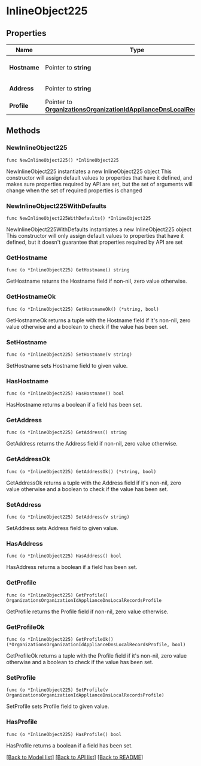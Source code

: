 # InlineObject225

## Properties

Name | Type | Description | Notes
------------ | ------------- | ------------- | -------------
**Hostname** | Pointer to **string** | Hostname for the DNS record | [optional] 
**Address** | Pointer to **string** | IP for the DNS record | [optional] 
**Profile** | Pointer to [**OrganizationsOrganizationIdApplianceDnsLocalRecordsProfile**](OrganizationsOrganizationIdApplianceDnsLocalRecordsProfile.md) |  | [optional] 

## Methods

### NewInlineObject225

`func NewInlineObject225() *InlineObject225`

NewInlineObject225 instantiates a new InlineObject225 object
This constructor will assign default values to properties that have it defined,
and makes sure properties required by API are set, but the set of arguments
will change when the set of required properties is changed

### NewInlineObject225WithDefaults

`func NewInlineObject225WithDefaults() *InlineObject225`

NewInlineObject225WithDefaults instantiates a new InlineObject225 object
This constructor will only assign default values to properties that have it defined,
but it doesn't guarantee that properties required by API are set

### GetHostname

`func (o *InlineObject225) GetHostname() string`

GetHostname returns the Hostname field if non-nil, zero value otherwise.

### GetHostnameOk

`func (o *InlineObject225) GetHostnameOk() (*string, bool)`

GetHostnameOk returns a tuple with the Hostname field if it's non-nil, zero value otherwise
and a boolean to check if the value has been set.

### SetHostname

`func (o *InlineObject225) SetHostname(v string)`

SetHostname sets Hostname field to given value.

### HasHostname

`func (o *InlineObject225) HasHostname() bool`

HasHostname returns a boolean if a field has been set.

### GetAddress

`func (o *InlineObject225) GetAddress() string`

GetAddress returns the Address field if non-nil, zero value otherwise.

### GetAddressOk

`func (o *InlineObject225) GetAddressOk() (*string, bool)`

GetAddressOk returns a tuple with the Address field if it's non-nil, zero value otherwise
and a boolean to check if the value has been set.

### SetAddress

`func (o *InlineObject225) SetAddress(v string)`

SetAddress sets Address field to given value.

### HasAddress

`func (o *InlineObject225) HasAddress() bool`

HasAddress returns a boolean if a field has been set.

### GetProfile

`func (o *InlineObject225) GetProfile() OrganizationsOrganizationIdApplianceDnsLocalRecordsProfile`

GetProfile returns the Profile field if non-nil, zero value otherwise.

### GetProfileOk

`func (o *InlineObject225) GetProfileOk() (*OrganizationsOrganizationIdApplianceDnsLocalRecordsProfile, bool)`

GetProfileOk returns a tuple with the Profile field if it's non-nil, zero value otherwise
and a boolean to check if the value has been set.

### SetProfile

`func (o *InlineObject225) SetProfile(v OrganizationsOrganizationIdApplianceDnsLocalRecordsProfile)`

SetProfile sets Profile field to given value.

### HasProfile

`func (o *InlineObject225) HasProfile() bool`

HasProfile returns a boolean if a field has been set.


[[Back to Model list]](../README.md#documentation-for-models) [[Back to API list]](../README.md#documentation-for-api-endpoints) [[Back to README]](../README.md)


